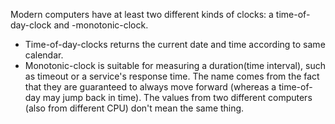 Modern computers have at least two different kinds of clocks: a time-of-day-clock and -monotonic-clock. 
- Time-of-day-clocks returns the current date and time according to same calendar.
- Monotonic-clock is suitable for measuring a duration(time interval), such as timeout or a service's response time. The name comes from the fact that they are guaranteed to always move forward (whereas a time-of-day may jump back in time). The values from two different computers (also from different CPU) don't mean the same thing. 